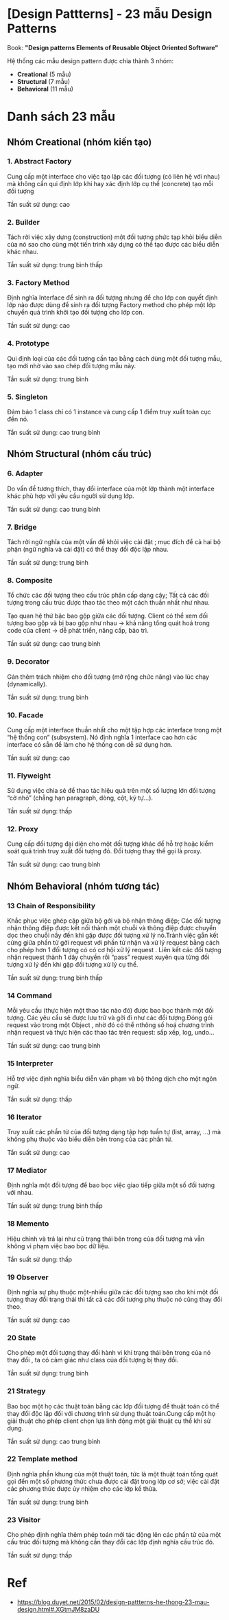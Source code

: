 # [Design Pattterns] - 23 mẫu Design Patterns

Book: **"Design patterns Elements of Reusable Object Oriented Software"**

Hệ thống các mẫu design pattern được chia thành 3 nhóm: 

- **Creational** (5 mẫu)
- **Structural** (7 mẫu)
- **Behavioral** (11 mẫu)

# Danh sách 23 mẫu
## Nhóm Creational (nhóm kiến tạo)
### 1. Abstract Factory
Cung cấp một interface cho việc tạo lập các đối tượng (có liên hệ với nhau) mà không cần qui định lớp khi hay xác định lớp cụ thể (concrete) tạo mỗi đối tượng

Tần suất sử dụng: cao

### 2. Builder
Tách rời việc xây dựng (construction) một đối tượng phức tạp khỏi biểu diễn của nó sao cho cùng một tiến trình xây dựng có thể tạo được các biểu diễn khác nhau.

Tần suất sử dụng: trung bình thấp

### 3. Factory Method
Định nghĩa Interface để sinh ra đối tượng nhưng để cho lớp con quyết định lớp nào được dùng để sinh ra đối tượng Factory method cho phép một lớp chuyển quá trình khởi tạo đối tượng cho lớp con.

Tần suất sử dụng: cao

### 4. Prototype
Qui định loại của các đối tượng cần tạo bằng cách dùng một đối tượng mẫu, tạo mới nhờ vào sao chép đối tượng mẫu này.

Tần suất sử dụng: trung bình

### 5. Singleton
Đảm bảo 1 class chỉ có 1 instance và cung cấp 1 điểm truy xuất toàn cục đến nó.

Tần suất sử dụng: cao trung bình

## Nhóm Structural (nhóm cấu trúc)
### 6. Adapter
Do vấn đề tương thích, thay đổi interface của một lớp thành một interface khác phù hợp với yêu cầu người sử dụng lớp.

Tần suất sử dụng: cao trung bình

### 7. Bridge
Tách rời ngữ nghĩa của một vấn đề khỏi việc cài đặt ; mục đích để cả hai bộ phận (ngữ nghĩa và cài đặt) có thể thay đổi độc lập nhau.

Tần suất sử dụng: trung bình

### 8. Composite
Tổ chức các đối tượng theo cấu trúc phân cấp dạng cây; Tất cả các đối tượng trong cấu trúc được thao tác theo một cách thuần nhất như nhau.

Tạo quan hệ thứ bậc bao gộp giữa các đối tượng. Client có thể xem đối tượng bao gộp và bị bao gộp như nhau -> khả năng tổng quát hoá trong code của client -> dễ phát triển, nâng cấp, bảo trì.

Tần suất sử dụng: cao trung bình

### 9. Decorator
Gán thêm trách nhiệm cho đối tượng (mở rộng chức năng) vào lúc chạy (dynamically).

Tần suất sử dụng: trung bình

### 10. Facade
Cung cấp một interface thuần nhất cho một tập hợp các interface trong một “hệ thống con” (subsystem). Nó định nghĩa 1 interface cao hơn các interface có sẵn để làm cho hệ thống con dễ sử dụng hơn.

Tần suất sử dụng: cao

### 11. Flyweight
Sử dụng việc chia sẻ để thao tác hiệu quả trên một số lượng lớn đối tượng “cở nhỏ” (chẳng hạn paragraph, dòng, cột, ký tự…).

Tần suất sử dụng: thấp

### 12. Proxy
Cung cấp đối tượng đại diện cho một đối tượng khác để hỗ trợ hoặc kiểm soát quá trình truy xuất đối tượng đó. Đối tượng thay thế gọi là proxy.

Tần suất sử dụng: cao trung bình

## Nhóm Behavioral (nhóm tương tác)
### 13  Chain of Responsibility
Khắc phục việc ghép cặp giữa bộ gởi và bộ nhận thông điệp; Các đối tượng nhận thông điệp được kết nối thành một chuỗi và thông điệp được chuyển dọc theo chuỗi nầy đến khi gặp được đối tượng xử lý nó.Tránh việc gắn kết cứng giữa phần tử gởi request với phần tử nhận và xử lý request bằng cách cho phép hơn 1 đối tượng có có cơ hội xử lý request . Liên kết các đối tượng nhận request thành 1 dây chuyền rồi “pass” request xuyên qua từng đối tượng xử lý đến khi gặp đối tượng xử lý cụ thể.

Tần suất sử dụng: trung bình thấp

### 14  Command
Mỗi yêu cầu (thực hiện một thao tác nào đó) được bao bọc thành một đối tượng. Các yêu cầu sẽ được lưu trữ và gởi đi như các đối tượng.Đóng gói request vào trong một Object , nhờ đó có thể nthông số hoá chương trình nhận request và thực hiện các thao tác trên request: sắp xếp, log, undo…

Tần suất sử dụng: cao trung bình

### 15  Interpreter
Hỗ trợ việc định nghĩa biểu diễn văn phạm và bộ thông dịch cho một ngôn ngữ.

Tần suất sử dụng: thấp

### 16  Iterator
Truy xuất các phần tử của đối tượng dạng tập hợp tuần tự (list, array, …) mà không phụ thuộc vào biểu diễn bên trong của các phần tử.

Tần suất sử dụng: cao

### 17  Mediator
Định nghĩa một đối tượng để bao bọc việc giao tiếp giữa một số đối tượng với nhau.

Tần suất sử dụng: trung bình thấp

### 18  Memento
Hiệu chỉnh và trả lại như cũ trạng thái bên trong của đối tượng mà vẫn không vi phạm việc bao bọc dữ liệu.

Tần suất sử dụng: thấp

### 19  Observer
Định nghĩa sự phụ thuộc một-nhiều giữa các đối tượng sao cho khi một đối tượng thay đổi trạng thái thì tất cả các đối tượng phụ thuộc nó cũng thay đổi theo.

Tần suất sử dụng: cao

### 20  State
Cho phép một đối tượng thay đổi hành vi khi trạng thái bên trong của nó thay đổi , ta có cảm giác như class của đối tượng bị thay đổi.

Tần suất sử dụng: trung bình

### 21  Strategy
Bao bọc một họ các thuật toán bằng các lớp đối tượng để thuật toán có thể thay đổi độc lập đối với chương trình sử dụng thuật toán.Cung cấp một họ giải thuật cho phép client chọn lựa linh động một giải thuật cụ thể khi sử dụng.

Tần suất sử dụng: cao trung bình

### 22  Template method
Định nghĩa phần khung của một thuật toán, tức là một thuật toán tổng quát gọi đến một số phương thức chưa được cài đặt trong lớp cơ sở; việc cài đặt các phương thức được ủy nhiệm cho các lớp kế thừa.

Tần suất sử dụng: trung bình

### 23  Visitor
Cho phép định nghĩa thêm phép toán mới tác động lên các phần tử của một cấu trúc đối tượng mà không cần thay đổi các lớp định nghĩa cấu trúc đó.

Tần suất sử dụng: thấp

# Ref
- https://blog.duyet.net/2015/02/design-pattterns-he-thong-23-mau-design.html#.XGtmJM8zaDU